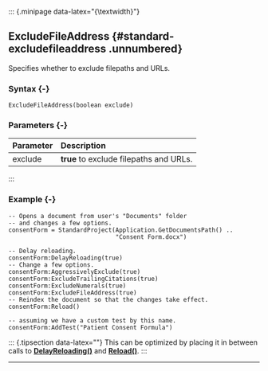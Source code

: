 ::: {.minipage data-latex="{\textwidth}"}
## ExcludeFileAddress {#standard-excludefileaddress .unnumbered}

Specifies whether to exclude filepaths and URLs.

### Syntax {-}

```{sql}
ExcludeFileAddress(boolean exclude)
```

### Parameters {-}

**Parameter** | **Description**
| :-- | :-- |
exclude | **true** to exclude filepaths and URLs.
:::

### Example {-}

```{sql}
-- Opens a document from user's "Documents" folder
-- and changes a few options.
consentForm = StandardProject(Application.GetDocumentsPath() ..
                              "Consent Form.docx")

-- Delay reloading.
consentForm:DelayReloading(true)
-- Change a few options.
consentForm:AggressivelyExclude(true)
consentForm:ExcludeTrailingCitations(true)
consentForm:ExcludeNumerals(true)
consentForm:ExcludeFileAddress(true)
-- Reindex the document so that the changes take effect.
consentForm:Reload()

-- assuming we have a custom test by this name.
consentForm:AddTest("Patient Consent Formula")
```

::: {.tipsection data-latex=""}
This can be optimized by placing it in between calls to **[DelayReloading()](#standard-delayreloading)** and **[Reload()](#standard-reload)**.
:::
***
